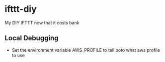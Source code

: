 # ifttt-diy
My DIY IFTTT now that it costs bank

## Local Debugging

* Set the environment variable AWS_PROFILE to tell boto what aws profile to use

